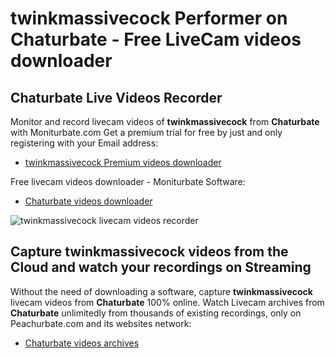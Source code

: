 # twinkmassivecock Performer on Chaturbate - Free LiveCam videos downloader

## Chaturbate Live Videos Recorder

Monitor and record livecam videos of **twinkmassivecock** from **Chaturbate** with Moniturbate.com
Get a premium trial for free by just and only registering with your Email address:
* [twinkmassivecock Premium videos downloader](https://moniturbate.com/request-demo-licence-key.html)

Free livecam videos downloader - Moniturbate Software:
* [Chaturbate videos downloader](https://moniturbate.com/moniturbate-download-software.html)

![twinkmassivecock livecam videos recorder](https://peachurnet.com/templates/moniturbate-software.png)


## Capture twinkmassivecock videos from the Cloud and watch your recordings on Streaming

Without the need of downloading a software, capture **twinkmassivecock** livecam videos from **Chaturbate** 100% online.
Watch Livecam archives from **Chaturbate** unlimitedly from thousands of existing recordings, only on Peachurbate.com and its websites network:
* [Chaturbate videos archives](https://peachurnet.com/)